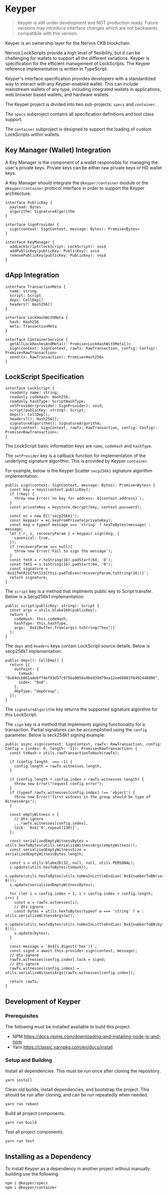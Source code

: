 Keyper
======

> Keyper is still under development and NOT production ready. Future versions may introduce interface changes which are not backwards compatibile with this version.

Keyper is an ownership layer for the Nervos CKB blockchain.

Nervos LockScripts provide a high level of flexibility, but it can be challenging for wallets to support all the different variations. Keyper is specification for the efficient management of LockScripts. The Keyper reference implementation is written in TypeScript.

Keyper's interface specification provides developers with a standardized way to interact with any Keyper-enabled wallet. This can include mainstream wallets of any type, including integrated wallets in applications, web browser based wallets, and hardware wallets.

The Keyper project is divided into two sub-projects: `specs` and `container`. 

The `specs` subproject contains all specification definitions and tool class support.

The `container` subproject is designed to support the loading of custom LockScripts within wallets.

## Key Manager (Wallet) Integration

A Key Manager is the component of a wallet responsible for managing the user's private keys. Private keys can be either raw private keys or HD wallet keys.

A Key Manager should integrate the `@keyper/container` module or the `@keyper/container` protocol interface in order to support the Keyper architecture.

```
interface PublicKey {
  payload: Bytes
  algorithm: SignatureAlgorithm
}

interface SignProvider {
  sign(context: SignContext, message: Bytes): Promise<Bytes>
}

interface KeyManager {
  addLockScript(lockScript: LockScript): void
  addPublicKey(publicKey: PublicKey): void
  removePublicKey(publicKey: PublicKey): void
}
```

## dApp Integration

```
interface TransactionMeta {
  name: string
  script: Script
  deps: CellDep[]
  headers?: Hash256[]
}

interface LockHashWithMeta {
  hash: Hash256
  meta: TransactionMeta
}

interface ContainerService {
  getAllLockHashesAndMeta(): Promise<LockHashWithMeta[]>
  sign(context: SignContext, rawTx: RawTransaction, config: Config): Promise<RawTransaction>
  send(tx: RawTransaction): Promise<Hash256>
}
```

## LockScript Specification

```
interface LockScript {
  readonly name: string;
  readonly codeHash: Hash256;
  readonly hashType: ScriptHashType;
  setProvider(provider: SignProvider): void;
  script(publicKey: string): Script;
  deps(): CellDep[];
  headers?(): Hash256[];
  signatureAlgorithm(): SignatureAlgorithm;
  sign(context: SignContext, rawTx: RawTransaction, config: Config): Promise<RawTransaction>;
}
```

The LockScript basic information keys are `name`, `codeHash` and `hashType`.

The `setProvider` key is a callback function for implementation of the underlying signature algorithm. This is provided by Keyper `container`.

For example, below is the Keyper Scatter `secp256k1` signature algorithm implementation:

```
public sign(context: SignContext, message: Bytes): Promise<Bytes> {
  const key = keys[context.publicKey];
  if (!key) {
    throw new Error(`no key for address: ${context.address}`);
  }
  const privateKey = keystore.decrypt(key, context.password);

  const ec = new EC('secp256k1');
  const keypair = ec.keyFromPrivate(privateKey);
  const msg = typeof message === 'string' ? hexToBytes(message) : message;
  let { r, s, recoveryParam } = keypair.sign(msg, {
    canonical: true,
  });
  if (recoveryParam === null){
    throw new Error('Fail to sign the message');
  }
  const fmtR = r.toString(16).padStart(64, '0');
  const fmtS = s.toString(16).padStart(64, '0');
  const signature = `0x${fmtR}${fmtS}${this.padToEven(recoveryParam.toString(16))}`;
  return signature;
}
```

The `script` key is a method that implments public key to Script transfer. Below is a Secp256k1 implementation:

```
public script(publicKey: string): Script {
  const args = utils.blake160(publicKey);
  return {
    codeHash: this.codeHash,
    hashType: this.hashType,
    args: `0x${Buffer.from(args).toString("hex")}`
  };
}
```

The `deps` and `headers` keys contain LockScript source details. Below is secp256k1 implementation:

```
public deps(): CellDep[] {
  return [{
    outPoint: {
      txHash: "0x84dcb061adebff4ef93d57c975ba9058a9be939d79ea12ee68003f6492448890",
      index: "0x0",
    },
    depType: "depGroup",
  }];
}
```

The `signatureAlgorithm` key returns the supported signature algorithm for this LockScript.

The `sign` key is a method that implements signing functionality for a transaction. Partial signatures can be accomplished using the `config` parameter. Below is seck256k1 signing example:

```
public async sign(context: SignContext, rawTx: RawTransaction, config: Config = {index: 0, length: -1}): Promise<RawTransaction> {
  const txHash = utils.rawTransactionToHash(rawTx);

  if (config.length  === -1) {
    config.length = rawTx.witnesses.length;
  }

  if (config.length + config.index > rawTx.witnesses.length) {
    throw new Error("request config error");
  }
  if (typeof rawTx.witnesses[config.index] !== 'object') {
    throw new Error("first witness in the group should be type of WitnessArgs");
  }

  const emptyWitness = {
    // @ts-ignore
    ...rawTx.witnesses[config.index],
    lock: `0x${'0'.repeat(130)}`,
  };

  const serializedEmptyWitnessBytes = utils.hexToBytes(utils.serializeWitnessArgs(emptyWitness));
  const serialziedEmptyWitnessSize = serializedEmptyWitnessBytes.length;

  const s = utils.blake2b(32, null, null, utils.PERSONAL);
  s.update(utils.hexToBytes(txHash));
  s.update(utils.hexToBytes(utils.toHexInLittleEndian(`0x${numberToBN(serialziedEmptyWitnessSize).toString(16)}`, 8)));
  s.update(serializedEmptyWitnessBytes);

  for (let i = config.index + 1; i < config.index + config.length; i++) {
    const w = rawTx.witnesses[i];
    // @ts-ignore
    const bytes = utils.hexToBytes(typeof w === 'string' ? w : utils.serializeWitnessArgs(w));
    s.update(utils.hexToBytes(utils.toHexInLittleEndian(`0x${numberToBN(bytes.length).toString(16)}`, 8)));
    s.update(bytes);
  }

  const message = `0x${s.digest('hex')}`;
  const signd = await this.provider.sign(context, message);
  // @ts-ignore
  rawTx.witnesses[config.index].lock = signd;
  // @ts-ignore
  rawTx.witnesses[config.index] = utils.serializeWitnessArgs(rawTx.witnesses[config.index]);

  return rawTx;
}
```

## Development of Keyper

### Prerequisites

The following must be installed available to build this project.

- NPM https://docs.npmjs.com/downloading-and-installing-node-js-and-npm
- Yarn https://classic.yarnpkg.com/en/docs/install

### Setup and Building

Install all dependencies. This must be run once after cloning the repository.
```
yarn install
```

Clean old builds, install dependencies, and bootstrap the project. This should be run after cloning, and can be run repeatedly when needed.
```
yarn run reboot
```

Build all project components.
```
yarn run build
```

Test all project components.
```
yarn run test
```

## Installing as a Dependency

To install Keyper as a dependency in another project without manually building use the following.

```
npm i @keyper/specs
npm i @keyper/container
```
